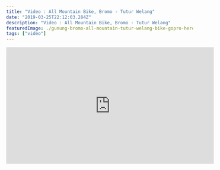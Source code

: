 ```yaml
---
title: "Video : All Mountain Bike, Bromo - Tutur Welang"
date: "2019-03-25T22:12:03.284Z"
description: "Video : All Mountain Bike, Bromo - Tutur Welang"
featuredImage: ./gunung-bromo-all-mountain-tutur-welang-bike-gopro-hero-7-black.jpg
tags: ["video"]
---
```


<iframe width="560" height="315" src="https://www.youtube.com/embed/JhAncCTpc14" frameborder="0" allow="accelerometer; autoplay; encrypted-media; gyroscope; picture-in-picture" allowfullscreen></iframe>